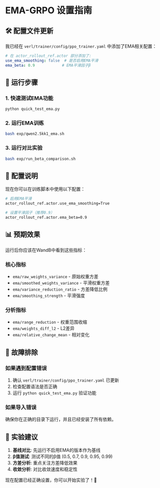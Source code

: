 # EMA-GRPO 设置指南

## 🛠️ 配置文件更新

我已经在 `verl/trainer/config/ppo_trainer.yaml` 中添加了EMA相关配置：

```yaml
# 在 actor_rollout_ref.actor 部分添加了:
use_ema_smoothing: false  # 是否启用EMA平滑
ema_beta: 0.9            # EMA平滑因子β
```

## 🚀 运行步骤

### 1. 快速测试EMA功能
```bash
python quick_test_ema.py
```

### 2. 运行EMA训练
```bash
bash exp/qwen2.5kk1_ema.sh
```

### 3. 运行对比实验
```bash
bash exp/run_beta_comparison.sh
```

## 🔧 配置说明

现在你可以在训练脚本中使用以下配置：

```bash
# 启用EMA平滑
actor_rollout_ref.actor.use_ema_smoothing=True

# 设置平滑因子（推荐0.9）
actor_rollout_ref.actor.ema_beta=0.9
```

## 📊 预期效果

运行后你应该在WandB中看到这些指标：

### 核心指标
- `ema/raw_weights_variance` - 原始权重方差
- `ema/smoothed_weights_variance` - 平滑权重方差  
- `ema/variance_reduction_ratio` - 方差降低比例
- `ema/smoothing_strength` - 平滑强度

### 分析指标
- `ema/range_reduction` - 权重范围收缩
- `ema/weights_diff_l2` - L2差异
- `ema/relative_change_mean` - 相对变化

## 🐛 故障排除

### 如果遇到配置错误
1. 确认 `verl/trainer/config/ppo_trainer.yaml` 已更新
2. 检查配置语法是否正确
3. 运行 `python quick_test_ema.py` 验证功能

### 如果导入错误
确保你在正确的目录下运行，并且已经安装了所有依赖。

## 🎯 实验建议

1. **基线对比**: 先运行不启用EMA的版本作为基线
2. **β值测试**: 测试不同的β值 (0.5, 0.7, 0.9, 0.95, 0.99)
3. **方差分析**: 重点关注方差降低效果
4. **收敛分析**: 对比收敛速度和稳定性

现在配置已经正确设置，你可以开始实验了！🚀
